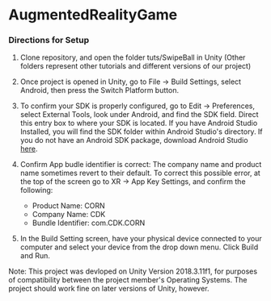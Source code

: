 # AugmentedRealityGame


### Directions for Setup


1. Clone repository, and open the folder tuts/SwipeBall in Unity
(Other folders represent other tutorials and different versions of our project)

2. Once project is opened in Unity, go to File -> Build Settings, select Android, then press the Switch Platform button. 

3. To confirm your SDK is properly configured, go to Edit -> Preferences, select External Tools, look under Android, and find the SDK field. Direct this entry box to where your SDK is located. If you have Android Studio Installed, you will find the SDK folder within Android Studio's directory. If you do not have an Android SDK package, download Android Studio [here]( https://developer.android.com/studio/index.html).

4. Confirm App budle identifier is correct: The company name and product name sometimes revert to their default. To correct this possible error, at the top of the screen go to XR -> App Key Settings, and confirm the following: 

   - Product Name: CORN
   - Company Name: CDK
   - Bundle Identifier: com.CDK.CORN

5. In the Build Setting screen, have your physical device connected to your computer and select your device from the drop down menu. Click Build and Run. 
 
Note: This project was devloped on Unity Version 2018.3.11f1, for purposes of compatibility between the project member's Operating Systems. The project should work fine on later versions of Unity, however. 

